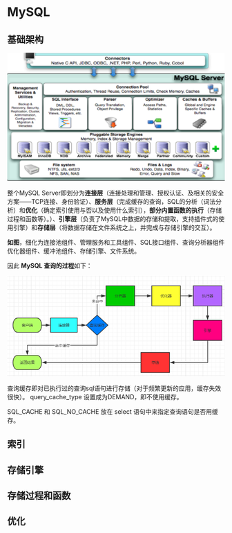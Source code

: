 # MySQL

## 基础架构

![](../public/back-end/mysql/1.png)

整个MySQL Server即划分为**连接层**（连接处理和管理、授权认证、及相关的安全方案——TCP连接、身份验证）、**服务层**（完成缓存的查询，SQL的分析（词法分析）和**优化**（确定索引使用与否以及使用什么索引），**部分内置函数的执行**（存储过程和函数等）。）、**引擎层**（负责了MySQL中数据的存储和提取，支持插件式的使用引擎）和**存储层**（将数据存储在文件系统之上，并完成与存储引擎的交互）。

**如图**，细化为连接池组件、管理服务和工具组件、SQL接口组件、查询分析器组件优化器组件、缓冲池组件、存储引擎、文件系统。

因此 **MySQL 查询的过程**如下：

![](../public/back-end/mysql/2.png)

查询缓存即对已执行过的查询sql语句进行存储（对于频繁更新的应用，缓存失效很快）。
query_cache_type 设置成为DEMAND，即不使用缓存。

SQL_CACHE 和 SQL_NO_CACHE 放在 select 语句中来指定查询语句是否用缓存。

## 索引

## 存储引擎

## 存储过程和函数

## 优化